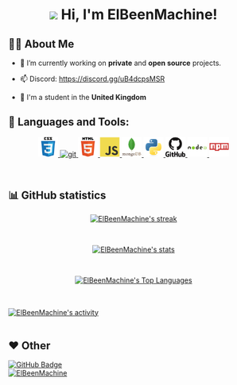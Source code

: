 <h1 align="center"><img src="https://raw.githubusercontent.com/MartinHeinz/MartinHeinz/master/wave.gif" width="30px"> Hi, I'm ElBeenMachine!</h1>

## 🙋‍♂️ About Me

- 🔭 I’m currently working on **private** and **open source** projects.

- 📫 Discord: https://discord.gg/uB4dcpsMSR

- 🍰 I'm a student in the **United Kingdom**

## 🚀 Languages and Tools:

<p align = "center"> 
	<a href="https://www.w3schools.com/css/" target="_blank">
		<img src="https://raw.githubusercontent.com/devicons/devicon/master/icons/css3/css3-original-wordmark.svg" alt="css3" width="40" height="40"/>
	</a>
	<a href="https://git-scm.com/" target="_blank"> 
		<img src="https://www.vectorlogo.zone/logos/git-scm/git-scm-icon.svg" alt="git" width="40" height="40"/>
	</a>
	<a href="https://www.w3.org/html/" target="_blank"> 
		<img src="https://raw.githubusercontent.com/devicons/devicon/master/icons/html5/html5-original-wordmark.svg" alt="html5" width="40" height="40"/>
	</a> 
	<a href="https://developer.mozilla.org/en-US/docs/Web/JavaScript" target="_blank"> 
		<img src="https://raw.githubusercontent.com/devicons/devicon/master/icons/javascript/javascript-original.svg" alt="javascript" width="40" height="40"/>
	</a> 
	<a href="https://www.mongodb.com/" target="_blank"> 
		<img src="https://raw.githubusercontent.com/devicons/devicon/master/icons/mongodb/mongodb-original-wordmark.svg" alt="mongodb" width="40" height="40"/>
	</a>
	<a href="https://www.python.org" target="_blank"> 
		<img src="https://raw.githubusercontent.com/devicons/devicon/master/icons/python/python-original.svg" alt="python" width="40" height="40"/> 
	</a>
	<a href="https://github.com" target="_blank">
		<img src="https://raw.githubusercontent.com/devicons/devicon/master/icons/github/github-original-wordmark.svg" alt="github" width="40" height="40">
	</a>
	<a href="https://nodejs.org/en/" target="_blank">
		<img src="https://raw.githubusercontent.com/devicons/devicon/master/icons/nodejs/nodejs-original-wordmark.svg" alt="nodejs" width="40" height="40">
	</a>
	<a href="https://www.npmjs.com" target="_blank">
		<img src="https://raw.githubusercontent.com/devicons/devicon/master/icons/npm/npm-original-wordmark.svg" alt="npm" width="40" height="40">
	</a>
</p>

<br/>

## 📊 GitHub statistics
  
<p align="center">
 <a href="#">
   <img alt="ElBeenMachine's streak" src="https://github-readme-streak-stats.herokuapp.com/?user=ElBeenMachine&theme=black-ice&hide_border=true&stroke=0000&background=060A0CD0"/>
 </a>
</p>

<br/>

<p align = "center">
	<a href="#">
	  <img alt="ElBeenMachine's stats" src="https://github-readme-stats.vercel.app/api?username=ElBeenMachine&show_icons=true&count_private=true&theme=react&hide_border=true&bg_color=0D1117&card_width=450"/>
	</a>
</p>

<br/>

<p align = "center">
	<a href="#">
    	<img alt="ElBeenMachine's Top Languages" src="https://github-readme-stats.vercel.app/api/top-langs/?username=ElBeenMachine&langs_count=8&count_private=true&layout=compact&theme=react&hide_border=true&bg_color=0D1117&card_width=450"/>
	</a>
</p>

<br/>
<br/>

<a href="#">
  <img alt="ElBeenMachine's activity" src="https://activity-graph.herokuapp.com/graph?username=ElBeenMachine&bg_color=0D1117&color=5BCDEC&line=5BCDEC&point=FFFFFF&hide_border=true"/>
</a>

<br/>
<br/>

## ❤ Other
<a href="#">
	<img src="https://img.shields.io/github/followers/ElBeenMachine?label=Followers&style=social" alt="GitHub Badge">
</a>

<br>

<a href="https://twitter.com/ElBeenMachine" target="blank">
	<img src="https://img.shields.io/twitter/follow/ElBeenMachine?logo=twitter&style=for-the-badge" alt="ElBeenMachine"/>
</a>
